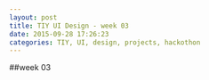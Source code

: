 ```yaml
---
layout: post
title: TIY UI Design - week 03
date: 2015-09-28 17:26:23
categories: TIY, UI, design, projects, hackothon
---
```


##week 03
